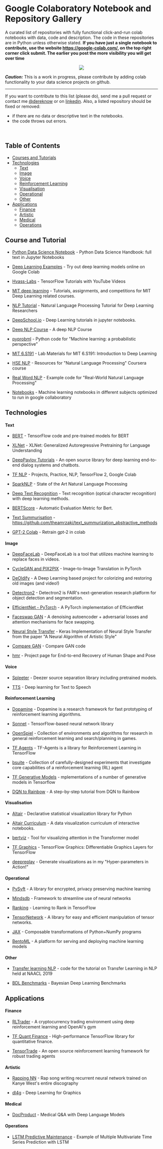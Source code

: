 # Google Colaboratory Notebook and Repository Gallery

A curated list of repositories with fully functional click-and-run colab notebooks with data, code and description. The code in these repositories are in Python unless otherwise stated. **If you have just a single notebook to contribute, use the website https://google-colab.com/, on the top right corner click submit. The earlier you post the more visibility you will get over time**

<p align="center">
  <img src="https://github.com/firmai/google-colab-notebooks/raw/master/assets/colab.png">
</p>


***Caution:*** This is a work in progress, please contribute by adding colab functionality to your data science projects on github.

---
 
If you want to contribute to this list (please do), send me a pull request or contact me [@dereknow](https://twitter.com/dereknow) or on [linkedin](https://www.linkedin.com/in/snowderek/).
Also, a listed repository should be fixed or removed:

* if there are no data or descriptive text in the notebooks.
* the code throws out errors.

</br>

## Table of Contents
<!-- MarkdownTOC depth=4 -->

- [Courses and Tutorials](#course)
- [Technologies](#tech)
    - [Text](#tech-text)
    - [Image](#tech-image)
    - [Voice](#tech-voice)
    - [Reinforcement Learning](#tech-voice)
    - [Visualisation](#tech-viz)
    - [Operational](#tech-op)
    - [Other](#tech-other)
- [Applications](#app)
    - [Finance](#app-fin)
    - [Artistic](#app-art)
    - [Medical](#app-med)
    - [Operations](#app-op)

    

<a name="course"></a>
## Course and Tutorial

* [Python Data Science Notebook](https://github.com/jakevdp/PythonDataScienceHandbook) - Python Data Science Handbook: full text in Jupyter Notebooks 

* [Deep Learning Examples](https://github.com/tugstugi/dl-colab-notebooks) - Try out deep learning models online on Google Colab 

* [Hvass-Labs](https://github.com/Hvass-Labs/TensorFlow-Tutorials) - TensorFlow Tutorials with YouTube Videos 

* [MIT deep learning](https://github.com/lexfridman/mit-deep-learning) - Tutorials, assignments, and competitions for MIT Deep Learning related courses.

* [NLP Tutorial]( https://github.com/graykode/nlp-tutorial) - Natural Language Processing Tutorial for Deep Learning Researchers 

* [DeepSchool.io](https://github.com/sachinruk/deepschool.io) - Deep Learning tutorials in jupyter notebooks. 

* [Deep NLP Course](https://github.com/DanAnastasyev/DeepNLP-Course) - A deep NLP Course 

* [pyprobml](https://github.com/probml/pyprobml) - Python code for "Machine learning: a probabilistic perspective" 

* [MIT 6.S191](https://github.com/aamini/introtodeeplearning_labs) - Lab Materials for MIT 6.S191: Introduction to Deep Learning

* [HSE NLP](https://github.com/hse-aml/natural-language-processing) - Resources for "Natural Language Processing" Coursera course

* [Real Word NLP](https://github.com/mhagiwara/realworldnlp) - Example code for "Real-World Natural Language Processing"

* [Notebooks](https://github.com/zaidalyafeai/Notebooks) - Machine learning notebooks in different subjects optimized to run in google collaboratory 




    
## Technologies
<a name="tech"></a>

<a name="tech-text"></a>
#### Text

* [BERT](https://github.com/google-research/bert) - TensorFlow code and pre-trained models for BERT 

* [XLNet](https://github.com/zihangdai/xlnet) - XLNet: Generalized Autoregressive Pretraining for Language Understanding

* [DeepPavlov Tutorials](https://github.com/deepmipt/dp_tutorials) - An open source library for deep learning end-to-end dialog systems and chatbots.

* [TF NLP](https://github.com/zhedongzheng/tensorflow-nlp) - Projects, Practice, NLP, TensorFlow 2, Google Colab 

* [SparkNLP](https://github.com/JohnSnowLabs/spark-nlp) - State of the Art Natural Language Processing 

* [Deep Text Recognition](https://github.com/clovaai/deep-text-recognition-benchmark) - Text recognition (optical character recognition) with deep learning methods.

* [BERTScore](https://github.com/Tiiiger/bert_score) - Automatic Evaluation Metric for Bert.

* [Text Summurisation](https://github.com/theamrzaki/text_summurization_abstractive_methods) - https://github.com/theamrzaki/text_summurization_abstractive_methods

* [GPT-2 Colab](https://github.com/ak9250/gpt-2-colab) - Retrain gpt-2 in colab 
 

<a name="tech-image"></a>
#### Image

* [DeepFaceLab](https://github.com/chervonij/DFL-Colab) - DeepFaceLab is a tool that utilizes machine learning to replace faces in videos.

* [CycleGAN and PIX2PIX](https://github.com/junyanz/pytorch-CycleGAN-and-pix2pix) - Image-to-Image Translation in PyTorch 


* [DeOldify](https://github.com/jantic/DeOldify) - A Deep Learning based project for colorizing and restoring old images (and video!) 

* [Detectron2](https://github.com/facebookresearch/detectron2) - Detectron2 is FAIR's next-generation research platform for object detection and segmentation.

* [EfficientNet - PyTorch]( https://github.com/lukemelas/EfficientNet-PyTorch) - A PyTorch implementation of EfficientNet 


* [Faceswap GAN](https://github.com/shaoanlu/faceswap-GAN) - A denoising autoencoder + adversarial losses and attention mechanisms for face swapping. 

* [Neural Style Transfer](https://github.com/titu1994/Neural-Style-Transfer) - Keras Implementation of Neural Style Transfer from the paper "A Neural Algorithm of Artistic Style"

* [Compare GAN](https://github.com/google/compare_gan) - Compare GAN code

* [hmr](https://github.com/akanazawa/hmr) - Project page for End-to-end Recovery of Human Shape and Pose 


<a name="tech-voice"></a>
#### Voice

* [Spleeter]( https://github.com/deezer/spleeter) - Deezer source separation library including pretrained models.

* [TTS](https://github.com/mozilla/TTS) - Deep learning for Text to Speech 

<a name="tech-rl"></a>
#### Reinforcement Learning

* [Dopamine](https://github.com/google/dopamine) - Dopamine is a research framework for fast prototyping of reinforcement learning algorithms. 


* [Sonnet](https://github.com/deepmind/sonnet) - TensorFlow-based neural network library


* [OpenSpiel](https://github.com/deepmind/open_spiel) - Collection of environments and algorithms for research in general reinforcement learning and search/planning in games. 

* [TF Agents](https://github.com/tensorflow/agents) - TF-Agents is a library for Reinforcement Learning in TensorFlow 

* [bsuite](https://github.com/deepmind/bsuite) - Collection of carefully-designed experiments that investigate core capabilities of a reinforcement learning (RL) agent

* [TF Generative Models](https://github.com/timsainb/tensorflow2-generative-models) - mplementations of a number of generative models in Tensorflow

 
* [DQN to Rainbow]( https://github.com/Curt-Park/rainbow-is-all-you-need) - A step-by-step tutorial from DQN to Rainbow 


<a name="tech-viz"></a>
#### Visualisation

* [Altair]( https://github.com/altair-viz/altair) - Declarative statistical visualization library for Python

* [Altair Curriculum](https://github.com/uwdata/visualization-curriculum) - A data visualization curriculum of interactive notebooks.

* [bertviz](https://github.com/jessevig/bertviz) - Tool for visualizing attention in the Transformer model 

* [TF Graphics](https://github.com/tensorflow/graphics) - TensorFlow Graphics: Differentiable Graphics Layers for TensorFlow 

* [deepreplay](https://github.com/dvgodoy/deepreplay) - Generate visualizations as in my "Hyper-parameters in Action!"

<a name="tech-op"></a>
#### Operational

* [PySyft](https://github.com/OpenMined/PySyft) - A library for encrypted, privacy preserving machine learning 

* [Mindsdb](https://github.com/mindsdb/mindsdb) - Framework to streamline use of neural networks

* [Ranking](https://github.com/tensorflow/ranking) - Learning to Rank in TensorFlow 

* [TensorNetwork](https://github.com/google/TensorNetwork) - A library for easy and efficient manipulation of tensor networks. 

* [JAX](https://github.com/google/jax) - Composable transformations of Python+NumPy programs

 
* [BentoML]( https://github.com/bentoml/BentoML) - A platform for serving and deploying machine learning models

<a name="tech-other"></a>
#### Other

* [Transfer learning NLP](https://github.com/huggingface/naacl_transfer_learning_tutorial) - code for the tutorial on Transfer Learning in NLP held at NAACL 2019

* [BDL Benchmarks](https://github.com/OATML/bdl-benchmarks) - Bayesian Deep Learning Benchmarks 


<a name="app"></a>
## Applications


<a name="app-fin"></a>
#### Finance

* [RLTrader](https://github.com/notadamking/RLTrader) - A cryptocurrency trading environment using deep reinforcement learning and OpenAI's gym

* [TF Quant Finance](https://github.com/google/tf-quant-finance) - High-performance TensorFlow library for quantitative finance. 

* [TensorTrade](https://github.com/notadamking/tensortrade) - An open source reinforcement learning framework for robust trading agents


<a name="app-art"></a>
#### Artistic

* [Rapping NN](https://github.com/robbiebarrat/rapping-neural-network) - Rap song writing recurrent neural network trained on Kanye West's entire discography 

* [dl4g](https://github.com/smartgeometry-ucl/dl4g) - Deep Learning for Graphics 

<a name="app-med"></a>
#### Medical

* [DocProduct]( https://github.com/re-search/DocProduct) - Medical Q&A with Deep Language Models 

<a name="app-op"></a>
#### Operations

* [LSTM Predictive Maintenance](https://github.com/umbertogriffo/Predictive-Maintenance-using-LSTM) - Example of Multiple Multivariate Time Series Prediction with LSTM




